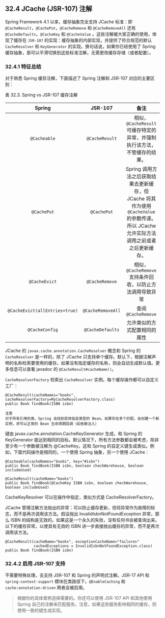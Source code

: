 ## 32.4 JCache \(JSR-107\)  注解

Spring Framework 4.1 以来，缓存抽象完全支持 JCache 标准：即 `@CacheResult`，`@CachePut`，`@CacheRemove` 和 `@CacheRemoveAll` 还有 `@CacheDefaults`，`@CacheKey` 和 `@CacheValue` 。这些注解被大家正确的使用，体现了缓存在 `JSR-107` 的实现：缓存抽象的内部实现，并提供了符合规范的默认 `CacheResolver` 和 `KeyGenerator` 的实现。换句话说，如果你已经使用了 Spring 缓存抽象，那可以平滑切换到这些标准注解，无需更改缓存存储（或者配置）。

### 32.4.1 特征总结

对于熟悉 Spring 缓存注解，下面描述了 Spring 注解和 JSR-107 对应的主要区别：

表 32.3. Spring vs JSR-107 缓存注解

| Spring | JSR-107 | 备注 |
| :---: | :---: | :---: |
| `@Cacheable` | `@CacheResult` | 相似，`@CacheResult` 可缓存特定的异常，并强制执行该方法，不管缓存的结果。 |
| `@CachePut` | `@CachePut` | Spring 调用方法之后获取结果去更新缓存，但 JCache 将其作为使用 `@CacheValue` 的参数传递。所以 JCache 允许实际方法调用之前或者之后更新缓存。 |
| `@CacheEvict` | `@CacheRemove` | 相似， `@CacheRemove` 支持条件回收，以防止方法调用导致异常 |
| `@CacheEvict(allEntries=true)` | `@CacheRemoveAll` | 查阅 `@CacheRemove` |
| `@CacheConfig` | `@CacheDefaults` | 允许类似的方式配置相同的属性 |

JCache 的 `javax.cache.annotation.CacheResolver` 概念和 Spring 的  `CacheResolver` 是一样的，除了 JCache 只支持单个缓存。默认下，根据注解声明的名称检索要使用的缓存。如果没有指定缓存的名称，则会自动生成默认值。更多信息可以查看 javadoc 的 `@CacheResult#cacheName()`。

`CacheResolverFactory` 检索出 `CacheResolver` 实例。每个缓存操作都可以自定义工厂：

```
@CacheResult(cacheNames="books", cacheResolverFactory=MyCacheResolverFactory.class)
public Book findBook(ISBN isbn)
```

```
注意
对于所有引用的类，Spring 会找到具体指定类型的 Bean。如果存在多个匹配，会创建一个新实例，并可以正常的 Bean 生命周期回调（如依赖注入）
```

键由 javax.cache.annotation.CacheKeyGenerator 生成，和 Spring 的 KeyGenerator 能达到相同的目标。默认情况下，所有方法参数都会被考虑，除非至少有一个参数被注解为 @CacheKey。这和 Spring 的自定义键生成类似。例如，下面代码操作是相同的，一个使用 Spring 抽象，另一个使用 JCache：

```
@Cacheable(cacheNames="books", key="#isbn")
public Book findBook(ISBN isbn, boolean checkWarehouse, boolean includeUsed)

@CacheResult(cacheName="books")
public Book findBook(@CacheKey ISBN isbn, boolean checkWarehouse, boolean includeUsed)
```

CacheKeyResolver 可以在操作中指定，类似方式是 CacheResolverFactory。

JCache 管理注解方法抛出的异常：可以防止缓存更新，但将异常作为故障的标志，而不是再次调用该方法。假设抛出 InvalidIsbnNotFoundException 异常，那么 ISBN 的结构是无效的。如果这是一个永久的失败，没有任何书会被查询出来。以下的缓存异常，以使具有无效的 ISBN 进一步直接抛出缓存的异常，而不是再次调用该方法。

```
@CacheResult(cacheName="books", exceptionCacheName="failures"
             cachedExceptions = InvalidIsbnNotFoundException.class)
public Book findBook(ISBN isbn)
```

### 32.4.2 启用 JSR-107 支持

不需要特殊处理，去支持 JSR-107 和 Spring 的声明式注解。JSR-17 API 和 `spring-context-support` 模块在类路径下，`@EnableCaching` 和 `cache:annotation-driven` 两者会被启用。

> 根据你的具体案例选择需要的。你还可以使用 JSR-107 API 和其他使用 Spring 自己的注解来匹配服务。注意，如果这些服务影响相同的缓存，则使用一致的键生成实现。